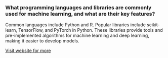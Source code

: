 ### What programming languages and libraries are commonly used for machine learning, and what are their key features?

Common languages include Python and R. Popular libraries include scikit-learn, TensorFlow, and PyTorch in Python. These libraries provide tools and pre-implemented algorithms for machine learning and deep learning, making it easier to develop models.

[Visit website for more](https://www.javatpoint.com/machine-learning)
